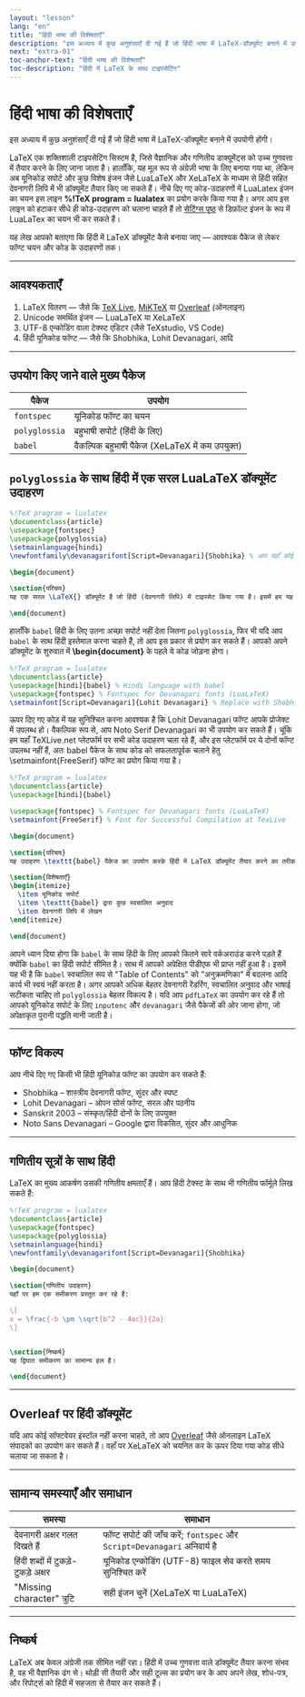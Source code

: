 ```yaml
---
layout: "lesson"
lang: "en"
title: "हिंदी भाषा की विशेषताएँ"
description: "इस अध्याय में कुछ अनुशंसाएँ दी गई हैं जो हिंदी भाषा में LaTeX-डॉक्यूमेंट बनाने में उपयोगी होंगी।"
next: "extra-01"
toc-anchor-text: "हिंदी भाषा की विशेषताएँ"
toc-description: "हिंदी में LaTeX के साथ टाइपसेटिंग"
---
```


# हिंदी भाषा की विशेषताएँ

<span class="summary">इस अध्याय में कुछ अनुशंसाएँ दी गई हैं जो हिंदी भाषा में LaTeX-डॉक्यूमेंट बनाने में उपयोगी होंगी।</span>


LaTeX एक शक्तिशाली टाइपसेटिंग सिस्टम है, जिसे वैज्ञानिक और गणितीय डाक्यूमेंट्स को उच्च गुणवत्ता में तैयार करने के लिए जाना जाता है। हालाँकि, यह मूल रूप से अंग्रेज़ी भाषा के लिए बनाया गया था, लेकिन अब यूनिकोड सपोर्ट और कुछ विशेष इंजन जैसे LuaLaTeX और XeLaTeX के माध्यम से हिंदी सहित देवनागरी लिपि में भी डॉक्यूमेंट तैयार किए जा सकते हैं। नीचे दिए गए कोड-उदाहरणों में LuaLatex इंजन का चयन इस लाइन **%!TeX program = lualatex** का प्रयोग करके किया गया है। अगर आप इस लाइन को हटाकर सीधे ही कोड-उदाहरण को चलाना चाहते हैं तो [सेटिंग्स पृष्ठ](settings) से डिफ़ॉल्ट इंजन के रूप में LuaLaTex का चयन भी कर सकते हैं।

यह लेख आपको बताएगा कि हिंदी में LaTeX डॉक्यूमेंट कैसे बनाया जाए — आवश्यक पैकेज से लेकर फॉण्ट चयन और कोड के उदाहरणों तक।

---

## आवश्यकताएँ

1. LaTeX वितरण — जैसे कि [TeX Live](https://www.tug.org/texlive/), [MiKTeX](https://miktex.org/) या [Overleaf](https://www.overleaf.com/) (ऑनलाइन)
2. Unicode समर्थित इंजन — LuaLaTeX या XeLaTeX
3. UTF-8 एन्कोडिंग वाला टेक्स्ट एडिटर (जैसे TeXstudio, VS Code)
4. हिंदी यूनिकोड फॉण्ट — जैसे कि Shobhika, Lohit Devanagari, आदि

---

## उपयोग किए जाने वाले मुख्य पैकेज

| पैकेज | उपयोग |
|-------|-------|
| `fontspec` | यूनिकोड फॉण्ट का चयन |
| `polyglossia` | बहुभाषी सपोर्ट (हिंदी के लिए) |
| `babel` | वैकल्पिक बहुभाषी पैकेज (XeLaTeX में कम उपयुक्त) |


## `polyglossia` के साथ हिंदी में एक सरल LuaLaTeX डॉक्यूमेंट उदाहरण

```latex
%!TeX program = lualatex
\documentclass{article}
\usepackage{fontspec}
\usepackage{polyglossia}
\setmainlanguage{hindi}
\newfontfamily\devanagarifont[Script=Devanagari]{Shobhika} % आप यहाँ कोई और यूनिकोड फॉण्ट भी चुन सकते हैं

\begin{document}

\section{परिचय}
यह एक सरल \LaTeX{} डॉक्यूमेंट है जो हिंदी (देवनागरी लिपि) में टाइपसेट किया गया है। इसमें हम यह देखेंगे कि यूनिकोड और शोभिका फॉण्ट की सहायता से LaTeX में हिंदी कैसे लिखी जा सकती है।

\end{document}
```

हालाँकि `babel` हिंदी के लिए उतना अच्छा सपोर्ट नहीं देता जितना `polyglossia`, फिर भी यदि आप `babel` के साथ हिंदी इस्तेमाल करना चाहते हैं, तो आप इस प्रकार से प्रयोग कर सकते हैं। आपको अपने डॉक्यूमेंट के शुरुवात में **\begin{document}** के पहले ये कोड जोड़ना होगा।

```latex
%!TeX program = lualatex
\documentclass{article}
\usepackage[hindi]{babel} % Hindi language with babel
\usepackage{fontspec} % Fontspec for Devanagari fonts (LuaLaTeX)
\setmainfont[Script=Devanagari]{Lohit Devanagari} % Replace with Shobhika etc. if desired
```

ऊपर दिए गए कोड में यह सुनिश्चित करना आवश्यक है कि Lohit Devanagari फॉण्ट आपके प्रोजेक्ट में उपलब्ध हो। वैकल्पिक रूप से, आप Noto Serif Devanagari का भी उपयोग कर सकते हैं। चूंकि हम यहाँ TeXLive.net प्लेटफॉर्म पर सभी कोड उदाहरण चला रहे हैं, और इस प्लेटफॉर्म पर ये दोनों फॉण्ट उपलब्ध नहीं हैं, अतः babel पैकेज के साथ कोड को सफलतापूर्वक चलाने हेतु \setmainfont{FreeSerif} फॉण्ट का प्रयोग किया गया है।


```latex
%!TeX program = lualatex
\documentclass{article}
\usepackage[hindi]{babel}

\usepackage{fontspec} % Fontspec for Devanagari fonts (LuaLaTeX)
\setmainfont{FreeSerif} % Font for Successful Compilation at TexLive

\begin{document}

\section{परिचय}
यह उदाहरण \texttt{babel} पैकेज का उपयोग करके हिंदी में LaTeX डॉक्यूमेंट तैयार करने का तरीका दिखाता है। इस डॉक्यूमेंट में हिंदी लिपि और यूनिकोड फॉण्ट्स का प्रयोग किया गया है।

\section{विशेषताएँ}
\begin{itemize}
  \item यूनिकोड सपोर्ट
  \item \texttt{babel} द्वारा कुछ स्वचालित अनुवाद
  \item देवनागरी लिपि में लेखन
\end{itemize}

\end{document}
```

आपने ध्यान दिया होगा कि `babel` के साथ हिंदी के लिए आपको कितने सारे वर्कअराउंड करने पड़ते हैं क्योंकि `babel` का हिंदी सपोर्ट सीमित है। साथ में आपको अपेक्षित पीडीएफ भी प्राप्त नहीं हुआ है। इसमें यह भी है कि `babel` स्वचालित रूप से "Table of Contents" को "अनुक्रमणिका" में बदलना आदि कार्य भी स्वयं नहीं करता है। अगर आपको अधिक बेहतर देवनागरी रेंडरिंग, स्वचालित अनुवाद और भाषाई सटीकता चाहिए तो `polyglossia` बेहतर विकल्प है। यदि आप `pdfLaTeX` का उपयोग कर रहे हैं तो आपको यूनिकोड सपोर्ट के लिए `inputenc` और `devanagari` जैसे पैकेजों की ओर जाना होगा, जो अपेक्षाकृत पुरानी पद्धति मानी जाती है।

---

## फॉण्ट विकल्प

आप नीचे दिए गए किसी भी हिंदी यूनिकोड फॉण्ट का उपयोग कर सकते हैं:

- Shobhika – शास्त्रीय देवनागरी फॉण्ट, सुंदर और स्पष्ट
- Lohit Devanagari – ओपन सोर्स फॉण्ट, सरल और पठनीय
- Sanskrit 2003 – संस्कृत/हिंदी दोनों के लिए उपयुक्त
- Noto Sans Devanagari – Google द्वारा विकसित, सुंदर और आधुनिक

---

##  गणितीय सूत्रों के साथ हिंदी

LaTeX का मुख्य आकर्षण उसकी गणितीय क्षमताएँ हैं। आप हिंदी टेक्स्ट के साथ भी गणितीय फॉर्मूले लिख सकते हैं:

```latex
%!TeX program = lualatex
\documentclass{article}
\usepackage{fontspec}
\usepackage{polyglossia}
\setmainlanguage{hindi}
\newfontfamily\devanagarifont[Script=Devanagari]{Shobhika}

\begin{document}

\section{गणितीय उदाहरण}
यहाँ पर हम एक समीकरण प्रस्तुत कर रहे हैं:

\[
x = \frac{-b \pm \sqrt{b^2 - 4ac}}{2a}
\]


\section{निष्कर्ष}
यह द्विघात समीकरण का सामान्य हल है।

\end{document}
```
---

## Overleaf पर हिंदी डॉक्यूमेंट
यदि आप कोई सॉफ्टवेयर इंस्टॉल नहीं करना चाहते, तो आप [Overleaf](https://www.overleaf.com/) जैसे ऑनलाइन LaTeX संपादकों का उपयोग कर सकते हैं। वहाँ पर XeLaTeX को चयनित कर के ऊपर दिया गया कोड सीधे चलाया जा सकता है।

---

## सामान्य समस्याएँ और समाधान

| समस्या | समाधान |
|--------|---------|
| देवनागरी अक्षर गलत दिखते हैं | फॉण्ट सपोर्ट की जाँच करें; `fontspec` और `Script=Devanagari` अनिवार्य है |
| हिंदी शब्दों में टुकड़े-टुकड़े अक्षर | यूनिकोड एन्कोडिंग (UTF-8) फाइल सेव करते समय सुनिश्चित करें |
| "Missing character" त्रुटि | सही इंजन चुनें (XeLaTeX या LuaLaTeX) |


---

## निष्कर्ष

LaTeX अब केवल अंग्रेजी तक सीमित नहीं रहा। हिंदी में उच्च गुणवत्ता वाले डॉक्यूमेंट तैयार करना संभव है, वह भी वैज्ञानिक ढंग से। थोड़ी सी तैयारी और सही टूल्स का प्रयोग कर के आप अपने लेख, शोध-पत्र, और रिपोर्ट्स को हिंदी में सहजता से तैयार कर सकते हैं। 
